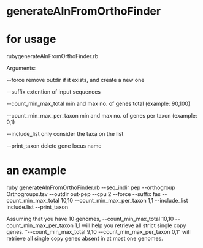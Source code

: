 # generateAlnFromOrthoFinder

# for usage
rubygenerateAlnFromOrthoFinder.rb 


Arguments:

--force	remove outdir if it exists, and create a new one

--suffix	extention of input sequences

--count_min_max_total	min and max no. of genes total (example: 90,100)

--count_min_max_per_taxon	min and max no. of genes per taxon (example: 0,1)

--include_list only consider the taxa on the list

--print_taxon	delete gene locus name


# an example
ruby generateAlnFromOrthoFinder.rb --seq_indir pep --orthogroup Orthogroups.tsv --outdir out-pep --cpu 2 --force --suffix fas --count_min_max_total 10,10 --count_min_max_per_taxon 1,1 --include_list include.list --print_taxon 


Assuming that you have 10 genomes, --count_min_max_total 10,10 --count_min_max_per_taxon 1,1 will help you retrieve all strict single copy genes. "--count_min_max_total 9,10 --count_min_max_per_taxon 0,1" will retrieve all single copy genes absent in at most one genomes.
